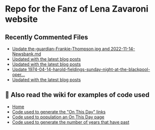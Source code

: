# Repo for the Fanz of Lena Zavaroni website

## Recently Commented Files
<!-- BLOG-POST-LIST:START -->
- [Update the-guardian-Frankie-Thompson.jpg and 2022-11-14-Newsbank.md](https://github.com/FanzOfLenaZavaroni/fanzoflenazavaroni.github.io/commit/815bb65bdee06137a00477061681e6eac27fae42)
- [Updated with the latest blog posts](https://github.com/FanzOfLenaZavaroni/fanzoflenazavaroni.github.io/commit/0442c57758c242afb9c472ec435b7d5ada2daebc)
- [Updated with the latest blog posts](https://github.com/FanzOfLenaZavaroni/fanzoflenazavaroni.github.io/commit/f52822acea6f2cafe96859f390eaf3f58c80741e)
- [Update 1974-04-14-harold-fieldings-sunday-night-at-the-blackpool-oper…](https://github.com/FanzOfLenaZavaroni/fanzoflenazavaroni.github.io/commit/edfe599a4890f08da3fa0988a52aaf2c852475b2)
- [Updated with the latest blog posts](https://github.com/FanzOfLenaZavaroni/fanzoflenazavaroni.github.io/commit/421b9284cf5e941fcb9024537a7bb4714645f9c1)
<!-- BLOG-POST-LIST:END -->

## :notebook: Also read the wiki for examples of code used
* [Home](https://github.com/FanzOfLenaZavaroni/fanzoflenazavaroni.github.io/wiki)
* [Code used to generate the "On This Day" links](https://github.com/FanzOfLenaZavaroni/fanzoflenazavaroni.github.io/wiki/On-This-Day-Code)
* [Code used to population an On This Day page](https://github.com/FanzOfLenaZavaroni/fanzoflenazavaroni.github.io/wiki/Code-used-to-population-an-On-This-Day-page)
* [Code used to generate the number of years that have past](https://github.com/FanzOfLenaZavaroni/fanzoflenazavaroni.github.io/wiki/Number-of-years-gone-by-code)
